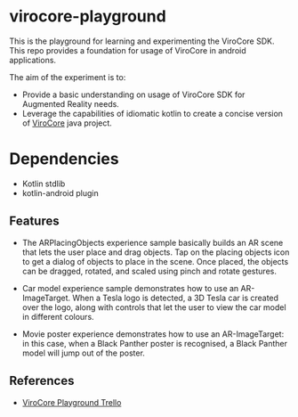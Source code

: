 # virocore-playground

This is the playground for learning and experimenting the ViroCore SDK. This repo provides a foundation for usage of ViroCore in android applications. 

The aim of the experiment is to:

* Provide a basic understanding on usage of ViroCore SDK for Augmented Reality needs.
* Leverage the capabilities of idiomatic kotlin to create a concise version of [ViroCore](https://github.com/viromedia/virocore) java project.

# Dependencies
*  Kotlin stdlib
*  kotlin-android plugin

## Features
* The ARPlacingObjects experience sample basically builds an AR scene that lets the user place and drag objects. 
Tap on the placing objects icon to get a dialog of objects to place in the scene. Once placed, the objects can be dragged, rotated, and scaled using pinch and rotate gestures.

* Car model experience sample demonstrates how to use an AR-ImageTarget. 
When a Tesla logo is detected, a 3D Tesla car is created over the logo, along with controls that let the user to view the car model in different colours.

* Movie poster experience demonstrates how to use an AR-ImageTarget: in this case, when a Black Panther poster is recognised, a Black Panther model will jump out of the poster.

## References
* [ViroCore Playground Trello](https://trello.com/b/uH6dr8a0/arcore-playground)



